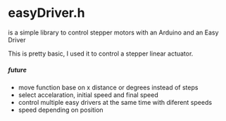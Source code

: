 <h1>easyDriver.h</h1>
is a simple library to control stepper motors with an Arduino and an Easy Driver

This is pretty basic, I used it to control a stepper linear actuator.

<h5>future</h5>
<ul>
<li>move function base on x distance or degrees instead of steps</li>
<li>select accelaration, initial speed and final speed</li>
<li>control multiple easy drivers at the same time with diferent speeds</li>
<li>speed depending on position</li>
</ul>

